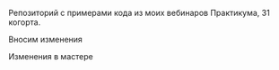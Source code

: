 Репозиторий с примерами кода из моих вебинаров Практикума, 31 когорта.

Вносим изменения


Изменения в мастере